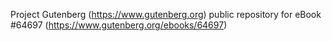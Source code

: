 Project Gutenberg (https://www.gutenberg.org) public repository for
eBook #64697 (https://www.gutenberg.org/ebooks/64697)
